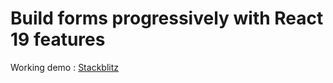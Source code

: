 # Build forms progressively with React 19 features

Working demo : [Stackblitz](https://stackblitz.com/~/github.com/honeycoder96/progressive-forms-react19)

